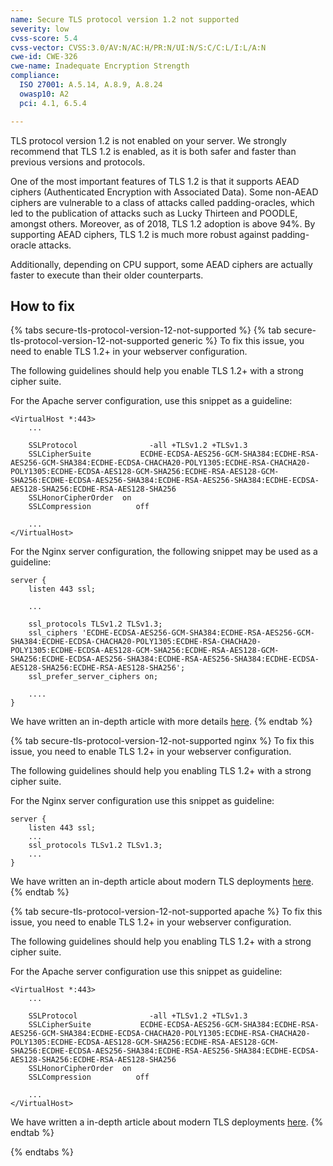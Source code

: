 ```yaml
---
name: Secure TLS protocol version 1.2 not supported
severity: low
cvss-score: 5.4
cvss-vector: CVSS:3.0/AV:N/AC:H/PR:N/UI:N/S:C/C:L/I:L/A:N
cwe-id: CWE-326
cwe-name: Inadequate Encryption Strength
compliance:
  ISO 27001: A.5.14, A.8.9, A.8.24
  owasp10: A2
  pci: 4.1, 6.5.4

---            
```


TLS protocol version 1.2 is not enabled on your server. We strongly recommend that TLS 1.2 is enabled, as it is both safer and faster than previous versions and protocols.

One of the most important features of TLS 1.2 is that it supports AEAD ciphers (Authenticated Encryption with Associated Data). Some non-AEAD ciphers are vulnerable to a class of attacks called padding-oracles, which led to the publication of attacks such as Lucky Thirteen and POODLE, amongst others. Moreover, as of 2018, TLS 1.2 adoption is above 94%.
By supporting AEAD ciphers, TLS 1.2 is much more robust against padding-oracle attacks.

Additionally, depending on CPU support, some AEAD ciphers are actually faster to execute than their older counterparts.

## How to fix

{% tabs secure-tls-protocol-version-12-not-supported %}
{% tab secure-tls-protocol-version-12-not-supported generic %}
To fix this issue, you need to enable TLS 1.2+ in your webserver configuration. 

The following guidelines should help you enable TLS 1.2+ with a strong cipher suite. 

For the Apache server configuration, use this snippet as a guideline:


```
<VirtualHost *:443>
    ...

    SSLProtocol                -all +TLSv1.2 +TLSv1.3
    SSLCipherSuite           ECDHE-ECDSA-AES256-GCM-SHA384:ECDHE-RSA-AES256-GCM-SHA384:ECDHE-ECDSA-CHACHA20-POLY1305:ECDHE-RSA-CHACHA20-POLY1305:ECDHE-ECDSA-AES128-GCM-SHA256:ECDHE-RSA-AES128-GCM-SHA256:ECDHE-ECDSA-AES256-SHA384:ECDHE-RSA-AES256-SHA384:ECDHE-ECDSA-AES128-SHA256:ECDHE-RSA-AES128-SHA256 
    SSLHonorCipherOrder  on
    SSLCompression          off

    ...
</VirtualHost>
```


For the Nginx server configuration, the following snippet may be used as a guideline:


```
server {
    listen 443 ssl;

    ...

    ssl_protocols TLSv1.2 TLSv1.3;
    ssl_ciphers 'ECDHE-ECDSA-AES256-GCM-SHA384:ECDHE-RSA-AES256-GCM-SHA384:ECDHE-ECDSA-CHACHA20-POLY1305:ECDHE-RSA-CHACHA20-POLY1305:ECDHE-ECDSA-AES128-GCM-SHA256:ECDHE-RSA-AES128-GCM-SHA256:ECDHE-ECDSA-AES256-SHA384:ECDHE-RSA-AES256-SHA384:ECDHE-ECDSA-AES128-SHA256:ECDHE-RSA-AES128-SHA256';
    ssl_prefer_server_ciphers on;

    ....
}
```

We have written an in-depth article with more details [here](https://blog.probely.com/how-to-deploy-modern-tls-in-2018-1b9a9cafc454).
{% endtab %}

{% tab secure-tls-protocol-version-12-not-supported nginx %}
To fix this issue, you need to enable TLS 1.2+ in your webserver configuration.

The following guidelines should help you enabling TLS 1.2+ with a strong cipher suite.

For the Nginx server configuration use this snippet as guideline:

```
server {
    listen 443 ssl;
    ...
    ssl_protocols TLSv1.2 TLSv1.3;
    ...
}
```

We have written an in-depth article about modern TLS deployments [here](https://blog.probely.com/how-to-deploy-modern-tls-in-2018-1b9a9cafc454).
{% endtab %}

{% tab secure-tls-protocol-version-12-not-supported apache %}
To fix this issue, you need to enable TLS 1.2+ in your webserver configuration.

The following guidelines should help you enabling TLS 1.2+ with a strong cipher suite.

For the Apache server configuration use this snippet as guideline:


```
<VirtualHost *:443>
    ...

    SSLProtocol                -all +TLSv1.2 +TLSv1.3
    SSLCipherSuite           ECDHE-ECDSA-AES256-GCM-SHA384:ECDHE-RSA-AES256-GCM-SHA384:ECDHE-ECDSA-CHACHA20-POLY1305:ECDHE-RSA-CHACHA20-POLY1305:ECDHE-ECDSA-AES128-GCM-SHA256:ECDHE-RSA-AES128-GCM-SHA256:ECDHE-ECDSA-AES256-SHA384:ECDHE-RSA-AES256-SHA384:ECDHE-ECDSA-AES128-SHA256:ECDHE-RSA-AES128-SHA256 
    SSLHonorCipherOrder  on
    SSLCompression          off

    ...
</VirtualHost>

```

We have written a in-depth article about modern TLS deployments [here](https://blog.probely.com/how-to-deploy-modern-tls-in-2018-1b9a9cafc454).
{% endtab %}

{% endtabs %}
